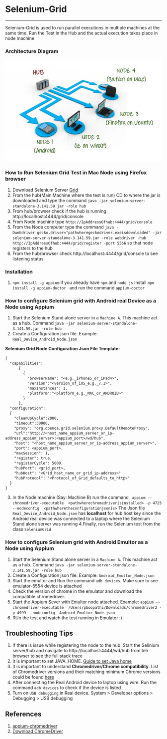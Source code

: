 # Selenium-Grid 
-------------------
Selenium-Grid is used to run parallel executions in multiple machines at the same time.
Run the Test in the Hub and the actual execution takes place in node machine 

### Architecture Diagram
![Selenium_Grid](https://github.com/priya006/Selenium-Grid/blob/master/Selenium_Grid.png)


### How to Run Selenium Grid Test in Mac Node using Firefox browser
1. Download Selenium Server [Grid](https://www.selenium.dev/downloads/) 
2. From the hub(Main Machine where the test is run) CD to where the jar is downloaded and 
type the command `java -jar selenium-server-standalone-3.141.59.jar -role hub`
3. From hub/browser check if the hub is running  http://localhost:4444/grid/console
4. From Node machine type `http://IpAddressOfhub:4444/grid/console`
5. From the Node computer type the command `java -Dwebdriver.gecko.driver="pathwheregeckodriver.exeisdownloaded" -jar selenium-server-standalone-3.141.59.jar -role webdriver -hub http://IpAddressOfhub:4444/grid/register -port 5566`
so that node registers to the hub
6. From the hub/browser check http://localhost:4444/grid/console to see listening status

### Installation
1. `npm install -g appium` if you already have `npm` and `node js`
   Install `npm install -g appium-doctor ` and run the command `appium-doctor`
   
### How to configure Selenium grid with Android real Device as a Node using Appium
1. Start the Selenium Stand alone server in a `Machine A`. This machine act as a hub. Command `java -jar selenium-server-standalone-3.141.59.jar -role hub`
2. Create a Configuration json file. Example: `Real_Device_Android_Node.json`
 
 **Selenium Grid Node Configuration Json File Template:**
```
{
  "capabilities":
      [
        {
          "browserName": "<e.g._iPhone5_or_iPad4>",
          "version":"<version_of_iOS_e.g._7.1>",
          "maxInstances": 1,
          "platform":"<platform_e.g._MAC_or_ANDROID>"
        }
      ],
  "configuration":
  {
    "cleanUpCycle":2000,
    "timeout":30000,
    "proxy": "org.openqa.grid.selenium.proxy.DefaultRemoteProxy",
    "url":"http://<host_name_appium_server_or_ip-address_appium_server>:<appium_port>/wd/hub",
    "host": "<host_name_appium_server_or_ip-address_appium_server>",
    "port": <appium_port>,
    "maxSession": 1,
    "register": true,
    "registerCycle": 5000,
    "hubPort": <grid_port>,
    "hubHost": "<Grid_host_name_or_grid_ip-address>"
    "hubProtocol": "<Protocol_of_Grid_defaults_to_http>"
  }
}
```
3. In the Node machine (Say: Machine B) run the command ` appium --chromedriver-executable  <pathwherechromedriverisinstalled> -p 4725 --nodeconfig  <pathwheretheconfigurationjsonis>`
The Json file `Real_Device_Android_Node.json` has **localhost** for hub host key since the Android real device was connected to a laptop where the Selenium Stand alone server was running
4.Finally, run the Selenium test from the class `SeleniumGrid`

### How to configure Selenium grid with Android Emultor as a Node using Appium
1. Start the Selenium Stand alone server in a `Machine A`. This machine act as a hub. Command `java -jar selenium-server-standalone-3.141.59.jar -role hub`
2. Create a Configuration json file. Example: `Android_Emultor_Node.json`
3. Start the emultor and Run the command `adb devices`. Make sure to see emulator-5554	device is attached
4. Check the version of chrome in the emulator and download the compatible chromedriver.
5. Start  the Appium Sever with Emultor node attached. Example: `appium --chromedriver-executable  /Users/pboopathi/Downloads/chromedriver2 -p 4999 --nodeconfig  Android_Emultor_Node.json`
6. RUn the test and watch the test running in Emulator :) 

## Troubleshooting Tips
1. If there is issue while registering the node to the hub. Start the Selinium server/hub and navigate to http://localhost:4444/wd/hub from teh browser to see the full stack trace
2. It is important to set JAVA_HOME. [Guide to set Java home](https://medium.com/@spmadhi/easy-steps-to-install-and-set-java-home-in-mac-machine-c84b7bbc94e6)
3. It is important to understand **Chromedriver/Chrome compatibility**. List of Chromedriver versions and their matching minimum Chrome versions could be found [here](https://raw.githubusercontent.com/appium/appium-chromedriver/master/config/mapping.json)
4. After connecting the Real Android device to laptop using wire. Run the command `adb devices` to check if the device  is listed
5. Turn on `USB debugging` in Real device. System > Developer options > Debugging >  USB debugging

**References**
----------------
1. [appium-chromedriver](https://github.com/appium/appium/blob/master/docs/en/writing-running-appium/web/chromedriver.md)
2. [Download ChromeDriver](https://chromedriver.chromium.org/downloads)